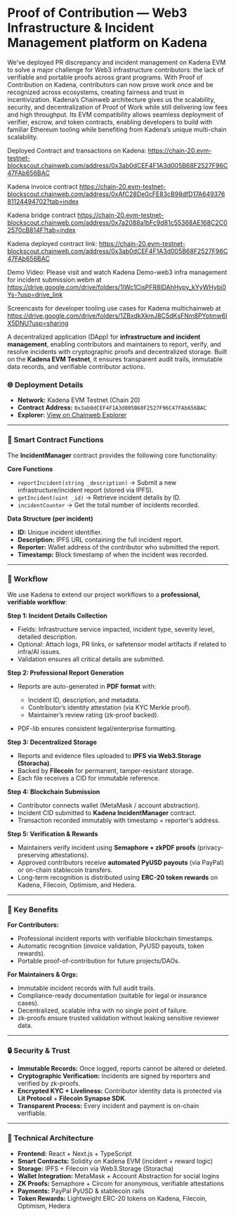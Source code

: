 # Proof of Contribution — Web3 Infrastructure & Incident Management platform on Kadena


We’ve deployed PR discrepancy and incident management on Kadena EVM to solve a major challenge for Web3 infrastructure contributors: the lack of verifiable and portable proofs across grant programs. With Proof of Contribution on Kadena, contributors can now prove work once and be recognized across ecosystems, creating fairness and trust in incentivization. Kadena’s Chainweb architecture gives us the scalability, security, and decentralization of Proof of Work while still delivering low fees and high throughput. Its EVM compatibility allows seamless deployment of verifier, escrow, and token contracts, enabling developers to build with familiar Ethereum tooling while benefiting from Kadena’s unique multi-chain scalability.

Deployed Contract and transactions on Kadena: https://chain-20.evm-testnet-blockscout.chainweb.com/address/0x3ab0dCEF4F1A3d005B68F2527F96C47FAb656BAC  

Kadena invoice contract https://chain-20.evm-testnet-blockscout.chainweb.com/address/0xAfC28De0cFE83cB98dfD17A64937681124494702?tab=index 

Kadena bridge contract https://chain-20.evm-testnet-blockscout.chainweb.com/address/0x7a2088a1bFc9d81c55368AE168C2C02570cB814F?tab=index 

Kadena deployed contract link: https://chain-20.evm-testnet-blockscout.chainweb.com/address/0x3ab0dCEF4F1A3d005B68F2527F96C47FAb656BAC

Demo Video: Please visit and watch Kadena Demo-web3 infra management for incident submission.webm at https://drive.google.com/drive/folders/1IWc1CisPFR8lDAhHypy_kYyWHybi0Ys-?usp=drive_link

Screencasts for developer tooling use cases for Kadena multichainweb at https://drive.google.com/drive/folders/1ZBxdkXkmJ8C5dKsFNm8PYotmw6IX5DNU?usp=sharing

A decentralized application (DApp) for **infrastructure and incident management**, enabling contributors and maintainers to report, verify, and resolve incidents with cryptographic proofs and decentralized storage. Built on the **Kadena EVM Testnet**, it ensures transparent audit trails, immutable data records, and verifiable contributor actions.


### 🌐 Deployment Details

* **Network:** Kadena EVM Testnet (Chain 20)
* **Contract Address:** `0x3ab0dCEF4F1A3d005B68F2527F96C47FAb656BAC`
* **Explorer:** [View on Chainweb Explorer](https://explorer.chainweb.com/testnet)

---

### 🔧 Smart Contract Functions

The **IncidentManager** contract provides the following core functionality:

**Core Functions**

* `reportIncident(string _description)` → Submit a new infrastructure/incident report (stored via IPFS).
* `getIncident(uint _id)` → Retrieve incident details by ID.
* `incidentCounter` → Get the total number of incidents recorded.

**Data Structure (per incident)**

* **ID:** Unique incident identifier.
* **Description:** IPFS URL containing the full incident report.
* **Reporter:** Wallet address of the contributor who submitted the report.
* **Timestamp:** Block timestamp of when the incident was recorded.

---

### 🚀  Workflow

We use Kadena to extend our project workflows to a **professional, verifiable workflow**:

**Step 1: Incident Details Collection**

* Fields: Infrastructure service impacted, incident type, severity level, detailed description.
* Optional: Attach logs, PR links, or safetensor model artifacts if related to infra/AI issues.
* Validation ensures all critical details are submitted.

**Step 2: Professional Report Generation**

* Reports are auto-generated in **PDF format** with:

  * Incident ID, description, and metadata.
  * Contributor’s identity attestation (via KYC Merkle proof).
  * Maintainer’s review rating (zk-proof backed).
* PDF-lib ensures consistent legal/enterprise formatting.

**Step 3: Decentralized Storage**

* Reports and evidence files uploaded to **IPFS via Web3.Storage (Storacha)**.
* Backed by **Filecoin** for permanent, tamper-resistant storage.
* Each file receives a CID for immutable reference.

**Step 4: Blockchain Submission**

* Contributor connects wallet (MetaMask / account abstraction).
* Incident CID submitted to **Kadena IncidentManager** contract.
* Transaction recorded immutably with timestamp + reporter’s address.

**Step 5: Verification & Rewards**

* Maintainers verify incident using **Semaphore + zkPDF proofs** (privacy-preserving attestations).
* Approved contributors receive **automated PyUSD payouts** (via PayPal) or on-chain stablecoin transfers.
* Long-term recognition is distributed using **ERC-20 token rewards** on Kadena, Filecoin, Optimism, and Hedera.

---

### 🎯 Key Benefits

**For Contributors:**

* Professional incident reports with verifiable blockchain timestamps.
* Automatic recognition (invoice validation, PyUSD payouts, token rewards).
* Portable proof-of-contribution for future projects/DAOs.

**For Maintainers & Orgs:**

* Immutable incident records with full audit trails.
* Compliance-ready documentation (suitable for legal or insurance cases).
* Decentralized, scalable infra with no single point of failure.
* zk-proofs ensure trusted validation without leaking sensitive reviewer data.

---

### 🔒 Security & Trust

* **Immutable Records:** Once logged, reports cannot be altered or deleted.
* **Cryptographic Verification:** Incidents are signed by reporters and verified by zk-proofs.
* **Encrypted KYC + Liveliness:** Contributor identity data is protected via **Lit Protocol** + **Filecoin Synapse SDK**.
* **Transparent Process:** Every incident and payment is on-chain verifiable.

---

### 🌟 Technical Architecture

* **Frontend:** React + Next.js + TypeScript
* **Smart Contracts:** Solidity on Kadena EVM (incident + reward logic)
* **Storage:** IPFS + Filecoin via Web3.Storage (Storacha)
* **Wallet Integration:** MetaMask + Account Abstraction for social logins
* **ZK Proofs:** Semaphore + Circom for anonymous, verifiable attestations
* **Payments:** PayPal PyUSD & stablecoin rails
* **Token Rewards:** Lightweight ERC-20 tokens on Kadena, Filecoin, Optimism, Hedera


